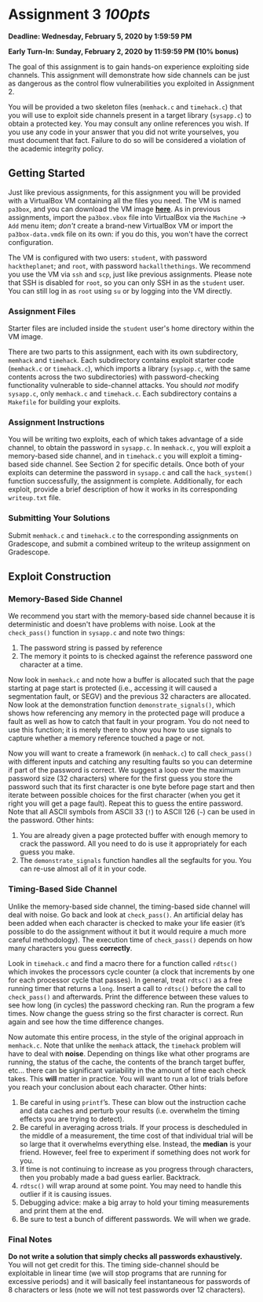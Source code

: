 # Assignment 3 *100pts*

**Deadline: Wednesday, February 5, 2020 by 1:59:59 PM**

**Early Turn-In: Sunday, February 2, 2020 by 11:59:59 PM (10% bonus)**

The goal of this assignment is to gain hands-on experience exploiting side channels. This assignment will demonstrate how side channels can be just as dangerous as the control flow vulnerabilities you exploited in Assignment 2.

You will be provided a two skeleton files (`memhack.c` and `timehack.c`) that you will use to exploit side channels present in a target library (`sysapp.c`) to obtain a protected key. You may consult any online references you wish. If you use any code in your answer that you did not write yourselves, you must document that fact. Failure to do so will be considered a violation of the academic integrity policy.

## Getting Started

Just like previous assignments, for this assignment you will be provided with a VirtualBox VM containing all the files you need.  The VM is named `pa3box`, and you can download the VM image [**here**](https://drive.google.com/a/eng.ucsd.edu/uc?id=1q6foEy60Iex07_qyCJtQHDHwQ7VQXQWC&export=download).  As in previous assignments, import the `pa3box.vbox` file into VirtualBox via the `Machine` &rarr; `Add` menu item; *don't* create a brand-new VirtualBox VM or import the `pa3box-data.vmdk` file on its own: if you do this, you won't have the correct configuration.

The VM is configured with two users: `student`, with password `hacktheplanet`; and `root`, with password `hackallthethings`. We recommend you use the VM via `ssh` and `scp`, just like previous assignments.  Please note that SSH is disabled for `root`, so you can only SSH in as the `student` user. You can still log in as `root` using `su` or by logging into the VM directly.

### Assignment Files

Starter files are included inside the `student` user's home directory within the VM image.

There are two parts to this assignment, each with its own subdirectory, `memhack` and `timehack`. Each subdirectory contains exploit starter code (`memhack.c` or `timehack.c`), which imports a library (`sysapp.c`, with the same contents across the two subdirectories) with password-checking functionality vulnerable to side-channel attacks. You should *not* modify `sysapp.c`, only `memhack.c` and `timehack.c`. Each subdirectory contains a `Makefile` for building your exploits.

### Assignment Instructions

You will be writing two exploits, each of which takes advantage of a side channel, to obtain the password in `sysapp.c`. In `memhack.c`, you will exploit a memory-based side channel, and in `timehack.c` you will exploit a timing-based side channel. See Section 2 for specific details. Once both of your exploits can determine the password in `sysapp.c` and call the `hack_system()` function successfully, the assignment is complete. Additionally, for each exploit, provide a brief description of how it works in its corresponding `writeup.txt` file.

### Submitting Your Solutions

Submit `memhack.c` and `timehack.c` to the corresponding assignments on Gradescope, and submit a combined writeup to the writeup assignment on Gradescope.

## Exploit Construction

### Memory-Based Side Channel

We recommend you start with the memory-based side channel because it is deterministic and doesn't have problems with noise. Look at the `check_pass()` function in `sysapp.c` and note two things:

1. The password string is passed by reference
2. The memory it points to is checked against the reference password one character at a time.

Now look in `memhack.c` and note how a buffer is allocated such that the page starting at page start is protected (i.e., accessing it will caused a segmentation fault, or SEGV) and the previous 32 characters are allocated. Now look at the demonstration function `demonstrate_signals()`, which shows how referencing any memory in the protected page will produce a fault as well as how to catch that fault in your program. You do not need to use this function; it is merely there to show you how to use signals to capture whether a memory reference touched a page or not.

Now you will want to create a framework (in `memhack.c`) to call `check_pass()` with different inputs and catching any resulting faults so you can determine if part of the password is correct. We suggest a loop over the maximum password size (32 characters) where for the first guess you store the password such that its first character is one byte before page start and then iterate between possible choices for the first character (when you get it right you will get a page fault). Repeat this to guess the entire password. Note that all ASCII symbols from ASCII 33 (`!`) to ASCII 126 (`∼`) can be used in the password. Other hints:

1. You are already given a page protected buffer with enough memory to crack the password. All you
   need to do is use it appropriately for each guess you make. 
2. The `demonstrate_signals` function handles all the segfaults for you. You can re-use almost all of it
   in your code.

### Timing-Based Side Channel

Unlike the memory-based side channel, the timing-based side channel will deal with noise. Go back and look at `check_pass()`. An artificial delay has been added when each character is checked to make your life easier (it’s possible to do the assignment without it but it would require a much more careful methodology). The execution time of `check_pass()` depends on how many characters you guess **correctly**.

Look in `timehack.c` and find a macro there for a function called `rdtsc()` which invokes the processors cycle counter (a clock that increments by one for each processor cycle that passes). In general, treat `rdtsc()` as a free running timer that returns a `long`. Insert a call to `rdtsc()` before the call to `check_pass()` and afterwards. Print the difference between these values to see how long (in cycles) the password checking ran. Run the program a few times. Now change the guess string so the first character is correct. Run again and see how the time difference changes. 

Now automate this entire process, in the style of the original approach in `memhack.c`. Note that unlike the `memhack` attack, the `timehack` problem will have to deal with **noise**. Depending on things like what other programs are running, the status of the cache, the contents of the branch target buffer, etc... there can be significant variability in the amount of time each check takes. This **will** matter in practice. You will want to run a lot of trials before you reach your conclusion about each character. Other hints:

1. Be careful in using `printf`’s.  These can blow out the instruction cache and data caches and perturb your results (i.e. overwhelm the timing effects you are trying to detect).
2. Be careful in averaging across trials. If your process is descheduled in the middle of a measurement, the time cost of that individual trial will be so large that it overwhelms everything else. Instead, the **median** is your friend. However, feel free to experiment if something does not work for you.
3. If time is not continuing to increase as you progress through characters, then you probably made a bad guess earlier. Backtrack.
4. `rdtsc()` will wrap around at some point. You may need to handle this outlier if it is causing issues.
5. Debugging advice: make a big array to hold your timing measurements and print them at the end.
6. Be sure to test a bunch of different passwords. We will when we grade.

### Final Notes

**Do not write a solution that simply checks all passwords exhaustively.** You will not get credit for this. The timing side-channel should be exploitable in linear time (we will stop programs that are running for excessive periods) and it will basically feel instantaneous for passwords of 8 characters or less (note we will not test passwords over 12 characters).
